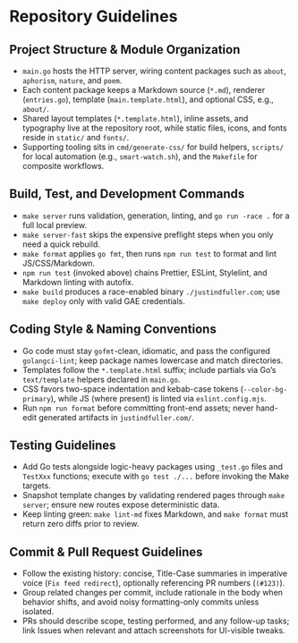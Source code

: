 # Repository Guidelines

## Project Structure & Module Organization

- `main.go` hosts the HTTP server, wiring content packages such as `about`, `aphorism`, `nature`, and `poem`.
- Each content package keeps a Markdown source (`*.md`), renderer (`entries.go`), template (`main.template.html`), and optional CSS, e.g., `about/`.
- Shared layout templates (`*.template.html`), inline assets, and typography live at the repository root, while static files, icons, and fonts reside in `static/` and `fonts/`.
- Supporting tooling sits in `cmd/generate-css/` for build helpers, `scripts/` for local automation (e.g., `smart-watch.sh`), and the `Makefile` for composite workflows.

## Build, Test, and Development Commands

- `make server` runs validation, generation, linting, and `go run -race .` for a full local preview.
- `make server-fast` skips the expensive preflight steps when you only need a quick rebuild.
- `make format` applies `go fmt`, then runs `npm run test` to format and lint JS/CSS/Markdown.
- `npm run test` (invoked above) chains Prettier, ESLint, Stylelint, and Markdown linting with autofix.
- `make build` produces a race-enabled binary `./justindfuller.com`; use `make deploy` only with valid GAE credentials.

## Coding Style & Naming Conventions

- Go code must stay `gofmt`-clean, idiomatic, and pass the configured `golangci-lint`; keep package names lowercase and match directories.
- Templates follow the `*.template.html` suffix; include partials via Go’s `text/template` helpers declared in `main.go`.
- CSS favors two-space indentation and kebab-case tokens (`--color-bg-primary`), while JS (where present) is linted via `eslint.config.mjs`.
- Run `npm run format` before committing front-end assets; never hand-edit generated artifacts in `justindfuller.com/`.

## Testing Guidelines

- Add Go tests alongside logic-heavy packages using `_test.go` files and `TestXxx` functions; execute with `go test ./...` before invoking the Make targets.
- Snapshot template changes by validating rendered pages through `make server`; ensure new routes expose deterministic data.
- Keep linting green: `make lint-md` fixes Markdown, and `make format` must return zero diffs prior to review.

## Commit & Pull Request Guidelines

- Follow the existing history: concise, Title-Case summaries in imperative voice (`Fix feed redirect`), optionally referencing PR numbers (`(#123)`).
- Group related changes per commit, include rationale in the body when behavior shifts, and avoid noisy formatting-only commits unless isolated.
- PRs should describe scope, testing performed, and any follow-up tasks; link Issues when relevant and attach screenshots for UI-visible tweaks.

